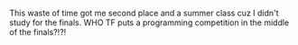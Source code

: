 This waste of time got me second place and a summer class cuz I didn't study for the finals. WHO TF puts a programming competition in the middle of the finals?!?!
